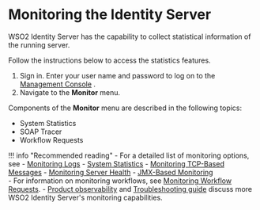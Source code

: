# Monitoring the Identity Server

WSO2 Identity Server has the capability to collect statistical information of the
running server.

Follow the instructions below to access the statistics features.

1.  Sign in. Enter your user name and password to log on to the
    [Management Console](../../setup/getting-started-with-the-management-console)
    .
2.  Navigate to the **Monitor** menu.

Components of the **Monitor** menu are described in the following
topics:

-   System Statistics
-   SOAP Tracer
-   Workflow Requests

!!! info "Recommended reading" 
    -   For a detailed list of monitoring options, see 
        -   [Monitoring Logs](../../administer/monitoring-logs-using-management-console)
        -   [System Statistics](../../administer/system-statistics)
        -   [Monitoring TCP-Based Messages](../../administer/monitoring-tcp-based-messages)
        -   [Monitoring Server Health](../../administer/monitoring-server-health)
        -   [JMX-Based Monitoring](../../administer/jmx-based-monitoring)       
    -   For information on monitoring workflows, see [Monitoring Workflow Requests](../../learn/monitoring-workflow-requests).
    -   [Product observability](../../administer/working-with-product-observability/)
        and [Troubleshooting guide](../../administer/troubleshooting-in-production-environments)
        discuss more WSO2 Identity Server's monitoring capabilities.



